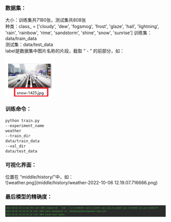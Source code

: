 ### 数据集：  
大小：训练集共7180张，测试集共808张  
种类：class_ = ['cloudy', 'dew', 'fogsmog', 'frost', 'glaze', 'hail', 'lightning', 'rain', 'rainbow', 'rime', 'sandstorm', 'shine', 'snow', 'sunrise']
训练集：data/train_data  
测试集：data/test_data  
label是数据集中图片名称的片段，截取 “ - ” 的前部分，如：  
![img.png](middle/img.png)  
### 训练命令：
````
python train.py 
--experiment_name
weather
--train_dir
data/train_data
--val_dir
data/test_data
````
### 可视化界面：  
位置在 “middle/history/”中，如：  
![weather.png](middle/history/weather-2022-10-06 12.19.07.716666.png)  

### 最后模型的精确度：
![acc.png](middle/acc.png)
